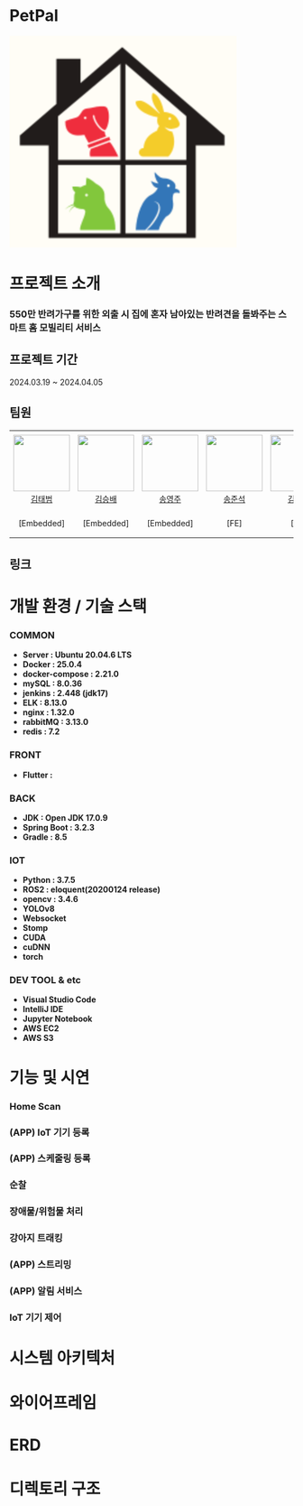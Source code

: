 # PetPal
![favicon.jpg](./favicon.jpg)
# 프로젝트 소개

### 550만 반려가구를 위한 외출 시 집에 혼자 남아있는 반려견을 돌봐주는 스마트 홈 모빌리티 서비스

## 프로젝트 기간

2024.03.19 ~ 2024.04.05

## 팀원

<table>
    <tr height="140px">
        <td align="center" width="150px">
            <a href="https://github.com/"><img height="100px" width="100px" src="https://avatars.githubusercontent.com/u/79959903?v=4"/></a>
            <br />
            <a href="https://github.com/">김태범</a>
        </td>
        <td align="center" width="150px">
            <a href="https://github.com/"><img height="100px" width="100px" src="https://avatars.githubusercontent.com/u/79959903?v=4"/></a>
            <br />
            <a href="https://github.com/">김승배</a>
        </td>
        <td align="center" width="150px">
            <a href="https://github.com/"><img height="100px" width="100px" src="https://avatars.githubusercontent.com/u/79959903?v=4"/></a>
            <br />
            <a href="https://github.com/">송영주</a>
        </td>
        <td align="center" width="150px">
            <a href="https://github.com/jsong98"><img height="100px" width="100px" src="https://avatars.githubusercontent.com/u/79959903?v=4"/></a>
            <br />
            <a href="https://github.com/jsong98">송준석</a>
        </td>
        <td align="center" width="130px">
            <a href="https://github.com/"><img height="100px" width="100px" src="https://avatars.githubusercontent.com/u/79959903?v=4"/></a>
            <br />
            <a href="https://github.com/">김봉균</a>
        </td>
        <td align="center" width="150px">
            <a href="https://github.com/madirony"><img height="100px" width="100px" src="https://avatars.githubusercontent.com/u/48685874?v=4"/></a>
            <br />
            <a href="https://github.com/madirony">연정흠</a>
        </td>
      <tr height="50px">
        <td align="center">
          <p>[Embedded]</p>
        </td>
        <td align="center">
          <p>[Embedded]</p>
        </td>
        <td align="center">
          <p>[Embedded]</p>
        </td>
        <td align="center">
          <p>[FE]</p>
        </td>
        <td align="center">
          <p>[BE]</p>
        </td>
        <td align="center">
          <p>[BE] [Infra]</p>
        </td>
    </tr>
    </tr>
</table>

## 링크

# 개발 환경 / 기술 스택

### COMMON
- **Server : Ubuntu  20.04.6 LTS**
- **Docker : 25.0.4**
- **docker-compose : 2.21.0**
- **mySQL : 8.0.36**
- **jenkins : 2.448 (jdk17)**
- **ELK : 8.13.0**
- **nginx : 1.32.0**
- **rabbitMQ : 3.13.0**
- **redis : 7.2**

### FRONT
- **Flutter :**

### BACK
- **JDK : Open JDK 17.0.9**
- **Spring Boot : 3.2.3**
- **Gradle : 8.5**

### IOT
- **Python : 3.7.5**
- **ROS2 : eloquent(20200124 release)**
- **opencv : 3.4.6**
- **YOLOv8**
- **Websocket**
- **Stomp**
- **CUDA**
- **cuDNN**
- **torch**

### DEV TOOL & etc
- **Visual Studio Code**
- **IntelliJ IDE**
- **Jupyter Notebook**
- **AWS EC2**
- **AWS S3**

# 기능 및 시연

### Home Scan

### (APP) IoT 기기 등록

### (APP) 스케줄링 등록

### 순찰

### 장애물/위험물 처리

### 강아지 트래킹

### (APP) 스트리밍

### (APP) 알림 서비스

### IoT 기기 제어


# 시스템 아키텍처

# 와이어프레임
# ERD
# 디렉토리 구조

